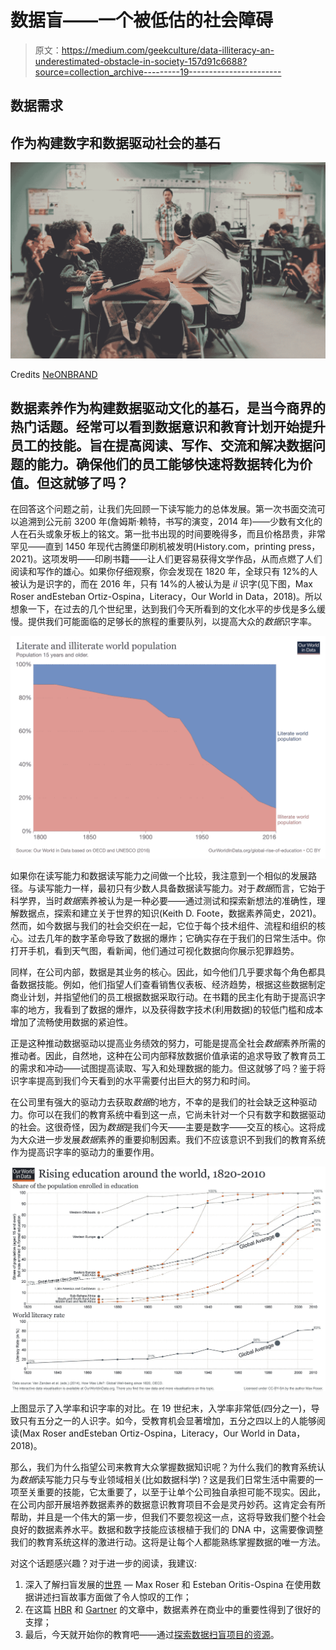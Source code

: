 # 数据盲——一个被低估的社会障碍

> 原文：<https://medium.com/geekculture/data-illiteracy-an-underestimated-obstacle-in-society-157d91c6688?source=collection_archive---------19----------------------->

## 数据需求

## 作为构建数字和数据驱动社会的基石

![](img/31bad11fc9ade716660145837261481d.png)

Credits [NeONBRAND](https://unsplash.com/@neonbrand)

## 数据素养作为构建数据驱动文化的基石，是当今商界的热门话题。经常可以看到数据意识和教育计划开始提升员工的技能。旨在提高阅读、写作、交流和解决数据问题的能力。确保他们的员工能够快速将数据转化为价值。但这就够了吗？

在回答这个问题之前，让我们先回顾一下读写能力的总体发展。第一次书面交流可以追溯到公元前 3200 年(詹姆斯·赖特，书写的演变，2014 年)——少数有文化的人在石头或象牙板上的铭文。第一批书出现的时间要晚得多，而且价格昂贵，非常罕见——直到 1450 年现代古腾堡印刷机被发明(History.com，printing press，2021)。这项发明——印刷书籍——让人们更容易获得文学作品，从而点燃了人们阅读和写作的雄心。如果你仔细观察，你会发现在 1820 年，全球只有 12%的人被认为是识字的，而在 2016 年，只有 14%的人被认为是 *il* 识字(见下图，Max Roser andEsteban Ortiz-Ospina，Literacy，Our World in Data，2018)。所以想象一下，在过去的几个世纪里，达到我们今天所看到的文化水平的步伐是多么缓慢。提供我们可能面临的足够长的旅程的重要队列，以提高大众的*数据*识字率。

![](img/20794c26c3e0bcafbe5bbc0ac5291708.png)

如果你在读写能力和数据读写能力之间做一个比较，我注意到一个相似的发展路径。与读写能力一样，最初只有少数人具备数据读写能力。对于*数据*而言，它始于科学界，当时*数据*素养被认为是一种必要——通过测试和探索新想法的准确性，理解数据点，探索和建立关于世界的知识(Keith D. Foote，数据素养简史，2021)。然而，如今数据与我们的社会交织在一起，它位于每个技术组件、流程和组织的核心。过去几年的数字革命导致了数据的爆炸；它确实存在于我们的日常生活中。你打开手机，看到天气图，看新闻，他们通过可视化数据向你展示犯罪趋势。

同样，在公司内部，数据是其业务的核心。因此，如今他们几乎要求每个角色都具备数据技能。例如，他们指望人们查看销售仪表板、经济趋势，根据这些数据制定商业计划，并指望他们的员工根据数据采取行动。在书籍的民主化有助于提高识字率的地方，我看到了数据的爆炸，以及获得数字技术(利用数据)的较低门槛和成本增加了流畅使用数据的紧迫性。

正是这种推动数据驱动以提高业务绩效的努力，可能是提高全社会*数据*素养所需的推动者。因此，自然地，这种在公司内部释放数据价值承诺的追求导致了教育员工的需求和冲动——试图提高读取、写入和处理数据的能力。但这就够了吗？鉴于将识字率提高到我们今天看到的水平需要付出巨大的努力和时间。

在公司里有强大的驱动力去获取*数据*的地方，不幸的是我们的社会缺乏这种驱动力。你可以在我们的教育系统中看到这一点，它尚未针对一个只有数字和数据驱动的社会。这很奇怪，因为*数据*是我们今天——主要是数字——交互的核心。这将成为大众进一步发展*数据*素养的重要抑制因素。我们不应该意识不到我们的教育系统作为提高识字率的驱动力的重要作用。

![](img/876e41f71dfb5c3213ac96db8b761ec2.png)

上图显示了入学率和识字率的对比。在 19 世纪末，入学率非常低(四分之一)，导致只有五分之一的人识字。如今，受教育机会显著增加，五分之四以上的人能够阅读(Max Roser andEsteban Ortiz-Ospina，Literacy，Our World in Data，2018)。

那么，我们为什么指望公司来教育大众掌握数据知识呢？为什么我们的教育系统认为*数据*读写能力只与专业领域相关(比如数据科学)？这是我们日常生活中需要的一项至关重要的技能，它太重要了，以至于让单个公司独自承担可能不现实。因此，在公司内部开展培养数据素养的数据意识教育项目不会是灵丹妙药。这肯定会有所帮助，并且是一个伟大的第一步，但我们不要忽视这一点，这将导致我们整个社会良好的数据素养水平。数据和数字技能应该根植于我们的 DNA 中，这需要像调整我们的教育系统这样的激进行动。这将是让每个人都能熟练掌握数据的唯一方法。

对这个话题感兴趣？对于进一步的阅读，我建议:

1.  深入了解扫盲发展的[世界](https://ourworldindata.org/literacy) — Max Roser 和 Esteban Oritis-Ospina 在使用数据讲述扫盲故事方面做了令人惊叹的工作；
2.  在这篇 [HBR](https://hbr.org/2020/02/boost-your-teams-data-literacy) 和 [Gartner](https://www.gartner.com/smarterwithgartner/a-data-and-analytics-leaders-guide-to-data-literacy) 的文章中，数据素养在商业中的重要性得到了很好的支撑；
3.  最后，今天就开始你的教育吧——通过[探索数据扫盲项目的资源](https://thedataliteracyproject.org/)。